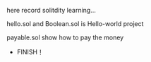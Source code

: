 here record solitdity learning...

hello.sol and Boolean.sol is Hello-world project

payable.sol show how to pay the money 

- FINISH！
